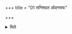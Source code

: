 +++
title = "01 सन्तिष्ठत ओदनसवः"

+++

<details><summary>थिते</summary>

1. Thereby the Odanasava sands completely established (i.e. concluded).  
</details>
